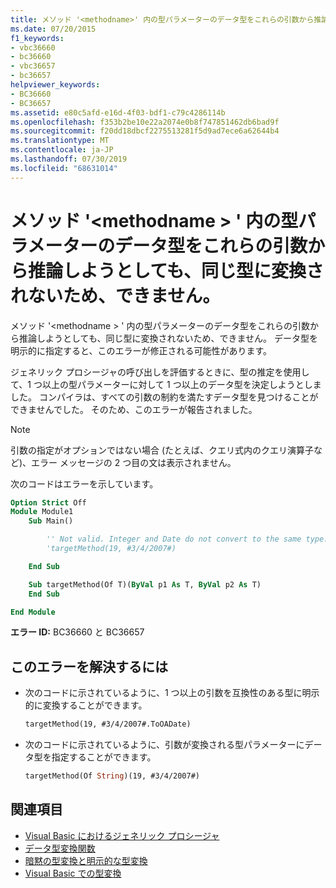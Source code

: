 ```yaml
---
title: メソッド '<methodname>' 内の型パラメーターのデータ型をこれらの引数から推論しようとしても、同じ型に変換されないため、できません。
ms.date: 07/20/2015
f1_keywords:
- vbc36660
- bc36660
- vbc36657
- bc36657
helpviewer_keywords:
- BC36660
- BC36657
ms.assetid: e80c5afd-e16d-4f03-bdf1-c79c4286114b
ms.openlocfilehash: f353b2be10e22a2074e0b8f747851462db6bad9f
ms.sourcegitcommit: f20dd18dbcf2275513281f5d9ad7ece6a62644b4
ms.translationtype: MT
ms.contentlocale: ja-JP
ms.lasthandoff: 07/30/2019
ms.locfileid: "68631014"
---
```

# <a name="data-types-of-the-type-parameters-in-method-methodname-cannot-be-inferred-from-these-arguments-because-they-do-not-convert-to-the-same-type"></a>メソッド '\<methodname > ' 内の型パラメーターのデータ型をこれらの引数から推論しようとしても、同じ型に変換されないため、できません。

メソッド '\<methodname > ' 内の型パラメーターのデータ型をこれらの引数から推論しようとしても、同じ型に変換されないため、できません。 データ型を明示的に指定すると、このエラーが修正される可能性があります。

ジェネリック プロシージャの呼び出しを評価するときに、型の推定を使用して、1 つ以上の型パラメーターに対して 1 つ以上のデータ型を決定しようとしました。 コンパイラは、すべての引数の制約を満たすデータ型を見つけることができませんでした。 そのため、このエラーが報告されました。

> [!NOTE]
> 引数の指定がオプションではない場合 (たとえば、クエリ式内のクエリ演算子など)、エラー メッセージの 2 つ目の文は表示されません。

次のコードはエラーを示しています。

```vb
Option Strict Off
Module Module1
    Sub Main()

        '' Not valid. Integer and Date do not convert to the same type.
        'targetMethod(19, #3/4/2007#)

    End Sub

    Sub targetMethod(Of T)(ByVal p1 As T, ByVal p2 As T)
    End Sub

End Module
```

**エラー ID:** BC36660 と BC36657

## <a name="to-correct-this-error"></a>このエラーを解決するには

- 次のコードに示されているように、1 つ以上の引数を互換性のある型に明示的に変換することができます。

  ```vb
  targetMethod(19, #3/4/2007#.ToOADate)
  ```

- 次のコードに示されているように、引数が変換される型パラメーターにデータ型を指定することができます。

  ```vb
  targetMethod(Of String)(19, #3/4/2007#)
  ```

## <a name="see-also"></a>関連項目

- [Visual Basic におけるジェネリック プロシージャ](../../visual-basic/programming-guide/language-features/data-types/generic-procedures.md)
- [データ型変換関数](../../visual-basic/language-reference/functions/type-conversion-functions.md)
- [暗黙の型変換と明示的な型変換](../../visual-basic/programming-guide/language-features/data-types/implicit-and-explicit-conversions.md)
- [Visual Basic での型変換](../../visual-basic/programming-guide/language-features/data-types/type-conversions.md)
